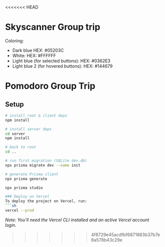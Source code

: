 <<<<<<< HEAD
# Skyscanner Group trip

Coloring: 
- Dark blue HEX: #05203C
- White: HEX: #FFFFFF
- Light blue (for selected buttons): HEX: #0362E3
- Light blue 2 (for hovered buttons): HEX: #144679







# Pomodoro Group Trip

## Setup
```bash
# install root & client deps
npm install

# install server deps
cd server
npm install

# back to root
cd ..

# run first migration (SQLite dev.db)
npx prisma migrate dev --name init

# generate Prisma client
npx prisma generate

npx prisma studio

### Deploy on Vercel
To deploy the project on Vercel, run:
```sh
vercel --prod
```
*Note: You’ll need the Vercel CLI installed and an active Vercel account login.*
>>>>>>> 4f8729e45acdfbf6871883b37b7e8a578b43c29e
